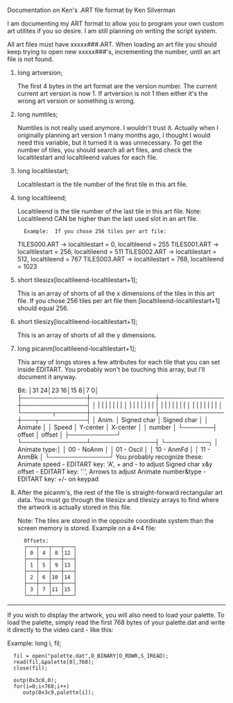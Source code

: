 Documentation on Ken's .ART file format                     by Ken Silverman

I am documenting my ART format to allow you to program your own custom
art utilites if you so desire.  I am still planning on writing the script
system.

All art files must have xxxxx###.ART.  When loading an art file you
should keep trying to open new xxxxx###'s, incrementing the number, until
an art file is not found.


1. long artversion;

   The first 4 bytes in the art format are the version number.  The current
   current art version is now 1.  If artversion is not 1 then either it's the
   wrong art version or something is wrong.

2. long numtiles;

   Numtiles is not really used anymore.  I wouldn't trust it.  Actually
   when I originally planning art version 1 many months ago, I thought I
   would need this variable, but it turned it is was unnecessary.  To get
   the number of tiles, you should search all art files, and check the
   localtilestart and localtileend values for each file.

3. long localtilestart;

   Localtilestart is the tile number of the first tile in this art file.

4. long localtileend;

   Localtileend is the tile number of the last tile in this art file.
   Note:  Localtileend CAN be higher than the last used slot in an art
   file.

         Example:  If you chose 256 tiles per art file:
   TILES000.ART -> localtilestart = 0,   localtileend = 255
   TILES001.ART -> localtilestart = 256, localtileend = 511
   TILES002.ART -> localtilestart = 512, localtileend = 767
   TILES003.ART -> localtilestart = 768, localtileend = 1023

5. short tilesizx[localtileend-localtilestart+1];

   This is an array of shorts of all the x dimensions of the tiles
   in this art file.  If you chose 256 tiles per art file then
   [localtileend-localtilestart+1] should equal 256.

6. short tilesizy[localtileend-localtilestart+1];

   This is an array of shorts of all the y dimensions.

7. long picanm[localtileend-localtilestart+1];

   This array of longs stores a few attributes for each tile that you
   can set inside EDITART.  You probably won't be touching this array, but
   I'll document it anyway.

   Bit:  │31           24│23           16│15            8│7             0│
   ├───────────────┼───────────────┼───────────────┼───────────────┤
   │ | | | | | | | │ | | | | | | | │ | | | | | | | │ | | | | | | | │
   └───────┬───────┼───────────────┼───────────────┼───┬───────────┤
   │ Anim. │  Signed char  │  Signed char  │   │  Animate  │
   │ Speed │   Y-center    │   X-center    │   │   number  │
   └───────┤    offset     │    offset     │   ├───────────┘
   └───────────────┴───────────────┤   └──────────┐
   │ Animate type:│
   │ 00 - NoAnm   │
   │ 01 - Oscil   │
   │ 10 - AnmFd   │
   │ 11 - AnmBk   │
   └──────────────┘
   You probably recognize these:
   Animate speed -            EDITART key: 'A', + and - to adjust
   Signed char x&y offset -   EDITART key: '`', Arrows to adjust
   Animate number&type -      EDITART key: +/- on keypad

8. After the picanm's, the rest of the file is straight-forward rectangular
   art data.  You must go through the tilesizx and tilesizy arrays to find
   where the artwork is actually stored in this file.

   Note:  The tiles are stored in the opposite coordinate system than
   the screen memory is stored.  Example on a 4*4 file:

         Offsets:
         ┌───┬───┬───┬───┐
         │ 0 │ 4 │ 8 │12 │
         ├───┼───┼───┼───┤
         │ 1 │ 5 │ 9 │13 │
         ├───┼───┼───┼───┤
         │ 2 │ 6 │10 │14 │
         ├───┼───┼───┼───┤
         │ 3 │ 7 │11 │15 │
         └───┴───┴───┴───┘

----------------------------------------------------------------------------
If you wish to display the artwork, you will also need to load your
palette.  To load the palette, simply read the first 768 bytes of your
palette.dat and write it directly to the video card - like this:

Example:
long i, fil;

      fil = open("palette.dat",O_BINARY|O_RDWR,S_IREAD);
      read(fil,&palette[0],768);
      close(fil);

      outp(0x3c8,0);
      for(i=0;i<768;i++)
         outp(0x3c9,palette[i]);
